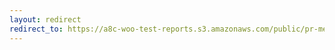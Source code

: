 ```yaml
---
layout: redirect
redirect_to: https://a8c-woo-test-reports.s3.amazonaws.com/public/pr-merge/39692/e2e/index.html
---
```

